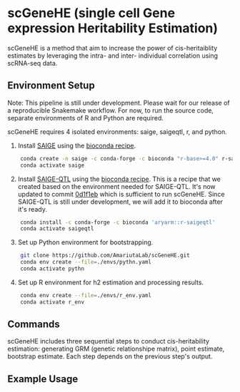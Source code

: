 # scGeneHE (single cell Gene expression Heritability Estimation)

scGeneHE is a method that aim to increase the power of cis-heritaiblity estimates by leveraging the intra- and inter- individual correlation using scRNA-seq data. 

## Environment Setup

Note: This pipeline is still under development. Please wait for our release of a reproducible Snakemake workflow. For now, to run the source code, separate environments of R and Python are required.

scGeneHE requires 4 isolated environments: saige, saigeqtl, r, and python. 

1. Install [SAIGE](https://github.com/weizhouUMICH/SAIGE) using the [bioconda recipe](https://github.com/weizhouUMICH/SAIGE/issues/272).
```sh
    conda create -n saige -c conda-forge -c bioconda "r-base>=4.0" r-saige
    conda activate saige
```

2. Install [SAIGE-QTL](https://github.com/weizhou0/qtl) using the [bioconda recipe](https://github.com/weizhou0/qtl/issues/5). This is a recipe that we created based on the environment needed for SAIGE-QTL. It's now updated to commit [0d1f1eb](https://github.com/weizhou0/qtl/commit/0d1f1ebcc2898eef8c3c6d0a372ee24612ec8ceb) which is sufficient to run scGeneHE. Since SAIGE-QTL is still under development, we will add it to bioconda after it's ready. 
```sh
    conda install -c conda-forge -c bioconda 'aryarm::r-saigeqtl'
    conda activate saigeqtl
```


3. Set up Python environment for bootstrapping.
```sh
    git clone https://github.com/AmariutaLab/scGeneHE.git
    conda env create --file=./envs/pythn.yaml
    conda activate pythn
```

4. Set up R environment for h2 estimation and processing results.
```sh
    conda env create --file=./envs/r_env.yaml
    conda activate r_env
```

## Commands

scGeneHE includes three sequential steps to conduct cis-heritability estimation: generating GRM (genetic relationshipe matrix), point estimate, bootstrap estimate. Each step depends on the previous step's output. 



## Example Usage

